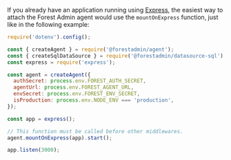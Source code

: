 If you already have an application running using [Express](https://expressjs.com/), the easiest way to attach the Forest Admin agent would use the `mountOnExpress` function, just like in the following example:

```javascript
require('dotenv').config();

const { createAgent } = require('@forestadmin/agent');
const { createSqlDataSource } = require('@forestadmin/datasource-sql');
const express = require('express');

const agent = createAgent({
  authSecret: process.env.FOREST_AUTH_SECRET,
  agentUrl: process.env.FOREST_AGENT_URL,
  envSecret: process.env.FOREST_ENV_SECRET,
  isProduction: process.env.NODE_ENV === 'production',
});

const app = express();

// This function must be called before other middlewares.
agent.mountOnExpress(app).start();

app.listen(3000);
```

